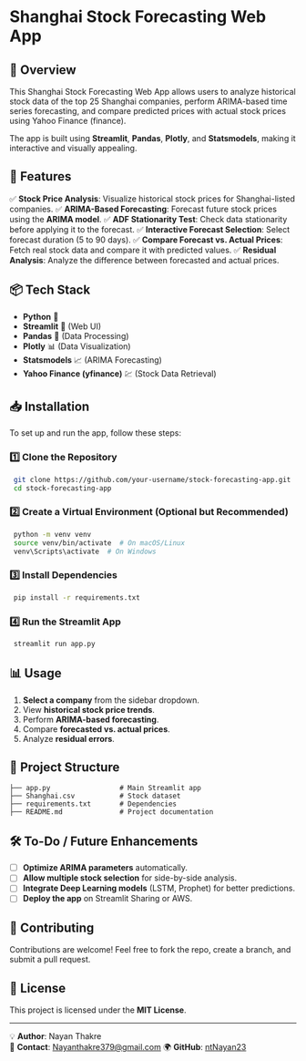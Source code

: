 # Shanghai Stock Forecasting Web App

## 📌 Overview
This Shanghai Stock Forecasting Web App allows users to analyze historical stock data of the top 25 Shanghai companies, perform ARIMA-based time series forecasting, and compare predicted prices with actual stock prices using Yahoo Finance (finance).

The app is built using **Streamlit**, **Pandas**, **Plotly**, and **Statsmodels**, making it interactive and visually appealing.

## 🚀 Features
✅ **Stock Price Analysis**: Visualize historical stock prices for Shanghai-listed companies.
✅ **ARIMA-Based Forecasting**: Forecast future stock prices using the **ARIMA model**.
✅ **ADF Stationarity Test**: Check data stationarity before applying it to the forecast.
✅ **Interactive Forecast Selection**: Select forecast duration (5 to 90 days).
✅ **Compare Forecast vs. Actual Prices**: Fetch real stock data and compare it with predicted values.
✅ **Residual Analysis**: Analyze the difference between forecasted and actual prices.

## 📦 Tech Stack
- **Python** 🐍
- **Streamlit** 🎈 (Web UI)
- **Pandas** 📝 (Data Processing)
- **Plotly** 📊 (Data Visualization)
- **Statsmodels** 📈 (ARIMA Forecasting)
- **Yahoo Finance (yfinance)** 💹 (Stock Data Retrieval)

## 📥 Installation
To set up and run the app, follow these steps:

### 1️⃣ Clone the Repository
```sh
 git clone https://github.com/your-username/stock-forecasting-app.git
 cd stock-forecasting-app
```

### 2️⃣ Create a Virtual Environment (Optional but Recommended)
```sh
 python -m venv venv
 source venv/bin/activate  # On macOS/Linux
 venv\Scripts\activate  # On Windows
```

### 3️⃣ Install Dependencies
```sh
 pip install -r requirements.txt
```

### 4️⃣ Run the Streamlit App
```sh
 streamlit run app.py
```

## 📊 Usage
1. **Select a company** from the sidebar dropdown.
2. View **historical stock price trends**.
3. Perform **ARIMA-based forecasting**.
4. Compare **forecasted vs. actual prices**.
5. Analyze **residual errors**.

## 📂 Project Structure
```
├── app.py                 # Main Streamlit app
├── Shanghai.csv           # Stock dataset
├── requirements.txt       # Dependencies
├── README.md              # Project documentation

```

## 🛠 To-Do / Future Enhancements
- [ ] **Optimize ARIMA parameters** automatically.
- [ ] **Allow multiple stock selection** for side-by-side analysis.
- [ ] **Integrate Deep Learning models** (LSTM, Prophet) for better predictions.
- [ ] **Deploy the app** on Streamlit Sharing or AWS.

## 🤝 Contributing
Contributions are welcome! Feel free to fork the repo, create a branch, and submit a pull request.

## 📝 License
This project is licensed under the **MIT License**.

---
💡 **Author**: Nayan Thakre  
📧 **Contact**: Nayanthakre379@gmail.com 
🌍 **GitHub**: [ntNayan23](https://github.com/ntNayan23)

